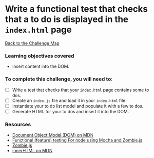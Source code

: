 # Write a functional test that checks that a to do is displayed in the `index.html` page

[Back to the Challenge Map](00_challenge_track.md)

### Learning objectives covered

- Insert content into the DOM.

### To complete this challenge, you will need to:

- [ ] Write a test that checks that your `index.html` page contains some to dos.
- [ ] Create an `index.js` file and load it in your `index.html` file.
- [ ] Instantiate your to do list model and populate it with a few to dos.
- [ ] Generate HTML for your to dos and insert it into the DOM.

### Resources

- [Document Object Model (DOM) on MDN](https://developer.mozilla.org/en-US/docs/Web/API/Document_Object_Model/Introduction)
- [Functional (feature) testing For node using Mocha and Zombie.js](http://www.redotheweb.com/2013/01/15/functional-testing-for-nodejs-using-mocha-and-zombie-js.html)
- [Zombie.js](http://zombie.js.org/)
- [innerHTML on MDN](https://developer.mozilla.org/en-US/docs/Web/API/Element/innerHTML)
